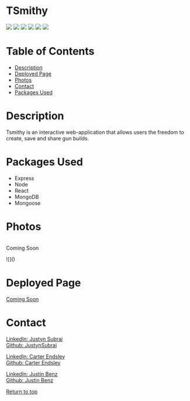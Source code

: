 # TSmithy

![](https://img.shields.io/badge/Javascript-yellow.svg)
![](https://img.shields.io/badge/Express.js-orange.svg)
![](https://img.shields.io/badge/Node.js-green.svg)
![](https://img.shields.io/badge/Mongoose-red.svg)
![](https://img.shields.io/badge/MongoDB-lime.svg)
![](https://img.shields.io/badge/React-blue.svg)



# Table of Contents
* [Description](#description)
* [Deployed Page](#deployed-page)
* [Photos](#photos)
* [Contact](#contact)
* [Packages Used](#packages-used)

# Description

<p>Tsmithy is an interactive web-application that allows users the freedom to create, save and share gun builds. </p>


# Packages Used
  * Express
  * Node
  * React
  * MongoDB
  * Mongoose

# Photos
![]()
<p>Coming Soon</p>
![]()


# Deployed Page
<a href="">Coming Soon</a> 
 
# Contact
<a href="https://www.linkedin.com/in/justyn-subrai-856584224/">LinkedIn: Justyn Subrai </a><br>
<a href="https://github.com/JustynSubrai">Github: JustynSubrai</a><br>

<a href="https://www.linkedin.com/in/carterendsley/">LinkedIn: Carter Endsley </a><br>
<a href="https://github.com/carterqe">Github: Carter Endsley</a><br>

<a href="https://www.linkedin.com/in/justinbenz/">LinkedIn: Justin Benz </a><br>
<a href="https://github.com/JustinBenz">Github: Justin Benz</a><br>


[Return to top](#tsmithy)
